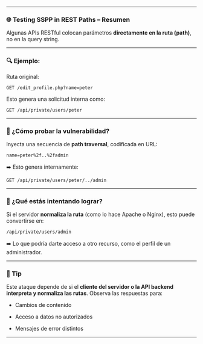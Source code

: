
---

### 🌐 Testing SSPP in REST Paths – Resumen

Algunas APIs RESTful colocan parámetros **directamente en la ruta (path)**, no en la query string.

---

### 🔍 Ejemplo:

Ruta original:

```
GET /edit_profile.php?name=peter
```

Esto genera una solicitud interna como:

```
GET /api/private/users/peter
```

---

### 🧨 ¿Cómo probar la vulnerabilidad?

Inyecta una secuencia de **path traversal**, codificada en URL:

```
name=peter%2f..%2fadmin
```

➡️ Esto genera internamente:

```
GET /api/private/users/peter/../admin
```

---

### 🎯 ¿Qué estás intentando lograr?

Si el servidor **normaliza la ruta** (como lo hace Apache o Nginx), esto puede convertirse en:

```
/api/private/users/admin
```

➡️ Lo que podría darte acceso a otro recurso, como el perfil de un administrador.

---

### 📌 Tip

Este ataque depende de si el **cliente del servidor o la API backend interpreta y normaliza las rutas**. Observa las respuestas para:

- Cambios de contenido
    
- Acceso a datos no autorizados
    
- Mensajes de error distintos
    

---
